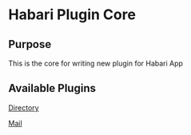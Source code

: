 # Habari Plugin Core
## Purpose
This is the core for writing new plugin for Habari App

## Available Plugins
[Directory](https://github.com/Qazima/habari-plugin-directory)

[Mail](https://github.com/Qazima/habari-plugin-mail)